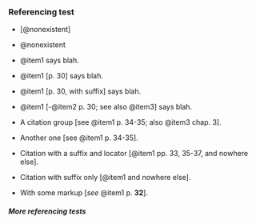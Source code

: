 ### Referencing test

-   [@nonexistent]

-   @nonexistent

-   @item1 says blah.

-   @item1 [p. 30] says blah.

-   @item1 [p. 30, with suffix] says blah.

-   @item1 [-@item2 p. 30; see also @item3] says blah.

-   A citation group [see @item1 p. 34-35; also @item3 chap. 3].

-   Another one [see @item1 p. 34-35].

-   Citation with a suffix and locator [@item1 pp. 33, 35-37, and nowhere else].

-   Citation with suffix only [@item1 and nowhere else].

-   With some markup [*see* @item1 p. **32**].


##### More referencing tests
